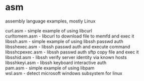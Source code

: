 # asm
assembly language examples, mostly Linux  

curl.asm - simple example of using libcurl   
curltomem.asm - libcurl to download file to memfd and exec it  
libssh.asm - simple example of using libssh passwd auth  
libsshexec.asm - libssh passwd auth and execute command  
libsshcpexec.asm - libssh passwd auth sftp copy file and exec it  
libsshid.asm - libssh verify server identity via known hosts  
libsshkeyi.asm - libssh keyboard interactive auth  
pam.asm - simple example of using libpam   
wsl.asm - detect microsoft windows subsystem for linux  
